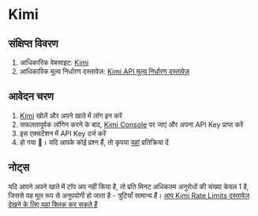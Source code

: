 # Kimi

## संक्षिप्त विवरण

1. आधिकारिक वेबसाइट: [Kimi](https://platform.moonshot.cn/)
2. आधिकारिक मूल्य निर्धारण दस्तावेज़: [Kimi API मूल्य निर्धारण दस्तावेज़](https://platform.moonshot.cn/docs/pricing/chat#%E8%AE%A1%E8%B4%B9%E5%9F%BA%E6%9C%AC%E6%A6%82%E5%BF%B5)

## आवेदन चरण

1. [Kimi](https://platform.moonshot.cn/console/api-keys) खोलें और अपने खाते में लॉग इन करें
2. सफलतापूर्वक लॉगिन करने के बाद, [Kimi Console](https://platform.moonshot.cn/console/api-keys) पर जाएं और अपना API Key प्राप्त करें
3. इस एक्सटेंशन में API Key दर्ज करें
4. हो गया 🎉। यदि आपके कोई प्रश्न हैं, तो कृपया [यहां](https://github.com/immersive-translate/immersive-translate/issues/137) प्रतिक्रिया दें

## नोट्स
यदि आपने अपने खाते में टॉप अप नहीं किया है, तो प्रति मिनट अधिकतम अनुरोधों की संख्या केवल 1 है, जिससे यह मूल रूप से अनुपयोगी हो जाता है - त्रुटियाँ सामान्य हैं। [आप Kimi Rate Limits दस्तावेज़ देखने के लिए यहां क्लिक कर सकते हैं](https://platform.moonshot.cn/docs/pricing/limits)